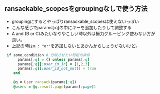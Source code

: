 ## ransackable_scopesをgroupingなしで使う方法
- groupingにするとやっぱりransackable_scopesは使えないっぽい
- こんな感じでparams[:q]の中にキーを追加したりして調整する
- A and (B or C)みたいなややこしい時以外は極力グルーピング使わない方が良い。
- 上記の時は`m : "or"`を追加しないとあかんからしょうがないけど。

```ruby
 if some_condition # 分岐させたい特定の条件
      params[:q] = {} unless params[:q]
      params[:q][:user_id_in] = [1,2,3]
      params[:q][:user_id_not_null] = true
    end
    
    @q = User.ransack(params[:q])
    @users = @q.result.page(params[:page])
```
